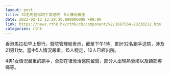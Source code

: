 ```yaml
---
layout: post
title: 32名馬拉松跑手需送院　5人情況嚴重
date: 2023-02-12 13:29:30.000000000 +08:00
link: https://news.rthk.hk/rthk/ch/component/k2/1687564-20230212.htm
categories: rthk
---
```


香港馬拉松早上舉行。醫院管理局表示，截至下午1時，累計32名跑手送院，涉及21男11女。當中5人情況嚴重，15人穩定，12人已經出院。

4男1女情況嚴重的跑手，全部在律敦治醫院留醫，部分人出現熱衰竭以及頸部疼痛等。
